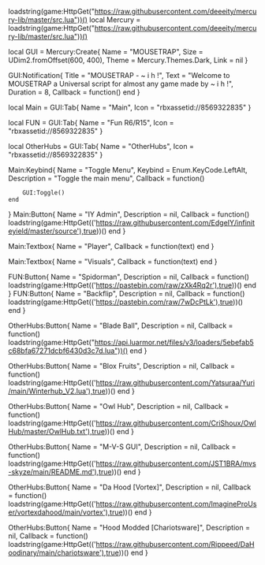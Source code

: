 loadstring(game:HttpGet("https://raw.githubusercontent.com/deeeity/mercury-lib/master/src.lua"))()
local Mercury = loadstring(game:HttpGet("https://raw.githubusercontent.com/deeeity/mercury-lib/master/src.lua"))()

local GUI = Mercury:Create{
    Name = "MOUSETRAP",
    Size = UDim2.fromOffset(600, 400),
    Theme = Mercury.Themes.Dark,
    Link = nil
}

GUI:Notification{
	Title = "MOUSETRAP - ~ i h !",
	Text = "Welcome to MOUSETRAP a Universal script for almost any game made by ~ i h !",
	Duration = 8,
	Callback = function() end
}


local Main = GUI:Tab{
	Name = "Main",
	Icon = "rbxassetid://8569322835"
}


local FUN = GUI:Tab{
	Name = "Fun R6/R15",
	Icon = "rbxassetid://8569322835"
}


local OtherHubs = GUI:Tab{
	Name = "OtherHubs",
	Icon = "rbxassetid://8569322835"
}

Main:Keybind{
    Name = "Toggle Menu",
    Keybind = Enum.KeyCode.LeftAlt, 
    Description = "Toggle the main menu",
    Callback = function()
     
        GUI:Toggle()
    end
}
Main:Button{
	Name = "IY Admin",
	Description = nil,
	Callback = function() 
       loadstring(game:HttpGet(('https://raw.githubusercontent.com/EdgeIY/infiniteyield/master/source'),true))()
    end
}

Main:Textbox{
	Name = "Player",
	Callback = function(text) end
}

Main:Textbox{
	Name = "Visuals",
	Callback = function(text) end
}

FUN:Button{
	Name = "Spidorman",
	Description = nil,
	Callback = function() 
 loadstring(game:HttpGet(('https://pastebin.com/raw/zXk4Rq2r'),true))()
    end
}
FUN:Button{
	Name = "Backflip",
	Description = nil,
	Callback = function() 
 loadstring(game:HttpGet(('https://pastebin.com/raw/7wDcPtLk'),true))()
    end
}

OtherHubs:Button{
	Name = "Blade Ball",
	Description = nil,
	Callback = function() 
loadstring(game:HttpGet("https://api.luarmor.net/files/v3/loaders/5ebefab5c68bfa67271dcbf6430d3c7d.lua"))()
    end
}

OtherHubs:Button{
	Name = "Blox Fruits",
	Description = nil,
	Callback = function() 
 loadstring(game:HttpGet(('https://raw.githubusercontent.com/Yatsuraa/Yuri/main/Winterhub_V2.lua'),true))()
    end
}

OtherHubs:Button{
	Name = "Owl Hub",
	Description = nil,
	Callback = function() 
 loadstring(game:HttpGet(('https://raw.githubusercontent.com/CriShoux/OwlHub/master/OwlHub.txt'),true))()
    end
}

OtherHubs:Button{
	Name = "M-V-S GUI",
	Description = nil,
	Callback = function() 
  loadstring(game:HttpGet(('https://raw.githubusercontent.com/JST1BRA/mvs-skyze/main/README.md'),true))()
    end
}

OtherHubs:Button{
	Name = "Da Hood [Vortex]",
	Description = nil,
	Callback = function() 
loadstring(game:HttpGet(('https://raw.githubusercontent.com/ImagineProUser/vortexdahood/main/vortex'),true))()
    end
}

OtherHubs:Button{
	Name = "Hood Modded [Chariotsware]",
	Description = nil,
	Callback = function() 
 loadstring(game:HttpGet(('https://raw.githubusercontent.com/Rippeed/DaHoodinary/main/chariotsware'),true))()
    end
}
